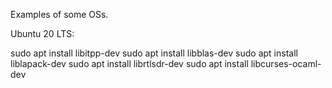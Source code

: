 Examples of some OSs.

Ubuntu 20 LTS:

sudo apt install libitpp-dev 
sudo apt install libblas-dev 
sudo apt install liblapack-dev 
sudo apt install librtlsdr-dev 
sudo apt install libcurses-ocaml-dev 
